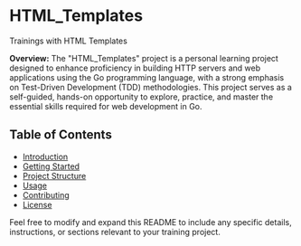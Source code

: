 # HTML_Templates
Trainings with HTML Templates

**Overview:**
The "HTML_Templates" project is a personal learning project designed to enhance proficiency in building HTTP servers
and web applications using the Go programming language, with a strong emphasis on Test-Driven Development (TDD) methodologies.
This project serves as a self-guided, hands-on opportunity to explore, practice,
and master the essential skills required for web development in Go.

## Table of Contents
- [Introduction](#html_templates)
- [Getting Started](#getting-started)
- [Project Structure](#project-structure)
- [Usage](#usage)
- [Contributing](#contributing)
- [License](#license)

<!-- Additional sections as needed -->

Feel free to modify and expand this README to include any specific details, instructions, or sections relevant to your training project.

